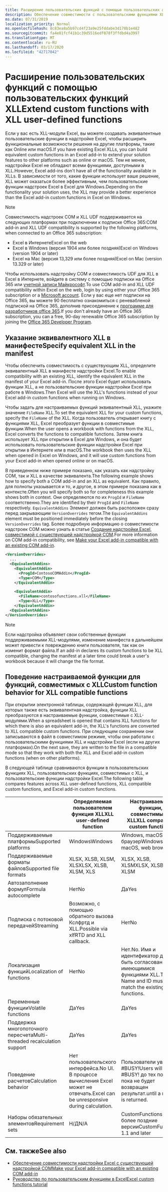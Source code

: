 ```yaml
---
title: Расширение пользовательских функций с помощью пользовательских функций XLL
description: Обеспечение совместимости с пользовательскими функциями XLL в Excel, которые имеют эквивалентные функциональные возможности для пользовательских функций
ms.date: 07/31/2019
localization_priority: Normal
ms.openlocfilehash: 8c83ea8a5b97cd4f23a9e25fddabe3d178b1e482
ms.sourcegitcommit: fa4e81fcf41b1c39d5516edf078f3ffdbd4a3997
ms.translationtype: MT
ms.contentlocale: ru-RU
ms.lasthandoff: 03/17/2020
ms.locfileid: "42717042"
---
```

# <a name="extend-custom-functions-with-xll-user-defined-functions"></a><span data-ttu-id="21b10-103">Расширение пользовательских функций с помощью пользовательских функций XLL</span><span class="sxs-lookup"><span data-stu-id="21b10-103">Extend custom functions with XLL user-defined functions</span></span>

<span data-ttu-id="21b10-104">Если у вас есть XLL-модули Excel, вы можете создавать эквивалентные пользовательские функции в надстройке Excel, чтобы расширить функциональные возможности решения на другие платформы, такие как Online или macOS.</span><span class="sxs-lookup"><span data-stu-id="21b10-104">If you have existing Excel XLLs, you can build equivalent custom functions in an Excel add-in to extend your solution features to other platforms such as online or macOS.</span></span> <span data-ttu-id="21b10-105">Тем не менее, надстройки Excel не обладают всеми функциями, доступными в XLL.</span><span class="sxs-lookup"><span data-stu-id="21b10-105">However, Excel add-ins don't have all of the functionality available in XLLs.</span></span> <span data-ttu-id="21b10-106">В зависимости от того, какие функции использует ваше решение, XLL может оказаться более эффективным, чем пользовательские функции надстроек Excel в Excel для Windows.</span><span class="sxs-lookup"><span data-stu-id="21b10-106">Depending on the functionality your solution uses, the XLL may provide a better experience than the Excel add-in custom functions in Excel on Windows.</span></span>

> [!NOTE]
> <span data-ttu-id="21b10-107">Совместимость надстроек COM и XLL UDF поддерживается на следующих платформах при подключении к подписке Office 365:</span><span class="sxs-lookup"><span data-stu-id="21b10-107">COM add-in and XLL UDF compatibility is supported by the following platforms, when connected to an Office 365 subscription:</span></span>
> - <span data-ttu-id="21b10-108">Excel в Интернете</span><span class="sxs-lookup"><span data-stu-id="21b10-108">Excel on the web</span></span>
> - <span data-ttu-id="21b10-109">Excel в Windows (версия 1904 или более поздняя)</span><span class="sxs-lookup"><span data-stu-id="21b10-109">Excel on Windows (version 1904 or later)</span></span>
> - <span data-ttu-id="21b10-110">Excel на Mac (версия 13,329 или более поздняя)</span><span class="sxs-lookup"><span data-stu-id="21b10-110">Excel on Mac (version 13.329 or later)</span></span>
> 
> <span data-ttu-id="21b10-111">Чтобы использовать надстройку COM и совместимость UDF для XLL в Excel в Интернете, войдите в систему с помощью подписки на Office 365 или [учетной записи Майкрософт](https://account.microsoft.com/account).</span><span class="sxs-lookup"><span data-stu-id="21b10-111">To use COM add-in and XLL UDF compatibility within Excel on the web, login by using either your Office 365 subscription or a [Microsoft account](https://account.microsoft.com/account).</span></span> <span data-ttu-id="21b10-112">Если у вас еще нет подписки на Office 365, вы можете 90 бесплатно ознакомиться с реневабленой подпиской на Office 365, дополнив присоединение к [программе для разработчиков office 365](https://developer.microsoft.com/office/dev-program).</span><span class="sxs-lookup"><span data-stu-id="21b10-112">If you don't already have an Office 365 subscription, you can a free, 90-day renewable Office 365 subscription by joining the [Office 365 Developer Program](https://developer.microsoft.com/office/dev-program).</span></span>

## <a name="specify-equivalent-xll-in-the-manifest"></a><span data-ttu-id="21b10-113">Указание эквивалентного XLL в манифесте</span><span class="sxs-lookup"><span data-stu-id="21b10-113">Specify equivalent XLL in the manifest</span></span>

<span data-ttu-id="21b10-114">Чтобы обеспечить совместимость с существующим XLL, определите эквивалентный XLL в манифесте надстройки Excel.</span><span class="sxs-lookup"><span data-stu-id="21b10-114">To enable compatibility with an existing XLL, identify the equivalent XLL in the manifest of your Excel add-in.</span></span> <span data-ttu-id="21b10-115">После этого Excel будет использовать функции XLL, а не пользовательские функции надстройки Excel при работе в Windows.</span><span class="sxs-lookup"><span data-stu-id="21b10-115">Then Excel will use the XLL's functions instead of your Excel add-in custom functions when running on Windows.</span></span>

<span data-ttu-id="21b10-116">Чтобы задать для настраиваемых функций эквивалентный XLL, укажите значение `FileName` XLL.</span><span class="sxs-lookup"><span data-stu-id="21b10-116">To set the equivalent XLL for your custom functions, specify the `FileName` of the XLL.</span></span> <span data-ttu-id="21b10-117">Когда пользователь открывает книгу с функциями XLL, Excel преобразует функции в совместимые функции.</span><span class="sxs-lookup"><span data-stu-id="21b10-117">When the user opens a workbook with functions from the XLL, Excel converts the functions to compatible functions.</span></span> <span data-ttu-id="21b10-118">Затем книга использует XLL при открытии в Excel для Windows, и она будет использовать пользовательские функции надстройки Excel при открытии в Интернете или в macOS.</span><span class="sxs-lookup"><span data-stu-id="21b10-118">The workbook then uses the XLL when opened in Excel on Windows, and it will use custom functions from your Excel add-in when opened online or on macOS.</span></span>

<span data-ttu-id="21b10-119">В приведенном ниже примере показано, как указать как надстройку COM, так и XLL в качестве эквивалента.</span><span class="sxs-lookup"><span data-stu-id="21b10-119">The following example shows how to specify both a COM add-in and an XLL as equivalent.</span></span> <span data-ttu-id="21b10-120">Как правило, для полноты указывается и то, и другое, в этом примере показана как в контексте.</span><span class="sxs-lookup"><span data-stu-id="21b10-120">Often you will specify both so for completeness this example shows both in context.</span></span> <span data-ttu-id="21b10-121">Они определяются по их `ProgId` и `FileName` соответственно.</span><span class="sxs-lookup"><span data-stu-id="21b10-121">They are identified by their `ProgId` and `FileName` respectively.</span></span> <span data-ttu-id="21b10-122">`EquivalentAddins` Элемент должен быть расположен сразу перед закрывающим `VersionOverrides` тегом.</span><span class="sxs-lookup"><span data-stu-id="21b10-122">The `EquivalentAddins` element must be positioned immediately before the closing `VersionOverrides` tag.</span></span> <span data-ttu-id="21b10-123">Более подробную информацию о совместимости надстроек COM можно узнать в статье [Создание надстройки Excel, совместимой с существующей надстройкой COM](../develop/make-office-add-in-compatible-with-existing-com-add-in.md).</span><span class="sxs-lookup"><span data-stu-id="21b10-123">For more information on COM add-in compatibility, see [Make your Excel add-in compatible with an existing COM add-in](../develop/make-office-add-in-compatible-with-existing-com-add-in.md).</span></span>

```xml
<VersionOverrides>
  ...
  <EquivalentAddins>
    <EquivalentAddin>
      <ProgId>ContosoCOMAddin</ProgId>
      <Type>COM</Type>
    </EquivalentAddin>

    <EquivalentAddin>
      <FileName>contosofunctions.xll</FileName>
      <Type>XLL</Type>
    </EquivalentAddin>
  <EquivalentAddins>
</VersionOverrides>
```

> [!NOTE]
> <span data-ttu-id="21b10-124">Если надстройка объявляет свои собственные функции поддерживаемыми XLL-модулями, изменение манифеста в дальнейшем может привести к повреждению книги пользователя, так как он изменит формат файла.</span><span class="sxs-lookup"><span data-stu-id="21b10-124">If an add-in declares its custom functions to be XLL compatible, changing the manifest at a later time could break a user's workbook because it will change the file format.</span></span>

## <a name="custom-function-behavior-for-xll-compatible-functions"></a><span data-ttu-id="21b10-125">Поведение настраиваемой функции для функций, совместимых с XLL</span><span class="sxs-lookup"><span data-stu-id="21b10-125">Custom function behavior for XLL compatible functions</span></span>

<span data-ttu-id="21b10-126">При открытии электронной таблицы, содержащей функции XLL, для которых также есть эквивалентная надстройка, функции XLL преобразуются в настраиваемые функции, совместимые с XLL-модулями.</span><span class="sxs-lookup"><span data-stu-id="21b10-126">When a spreadsheet is opened that contains XLL functions for which there is also an equivalent add-in, the XLL's functions are converted to XLL compatible custom functions.</span></span> <span data-ttu-id="21b10-127">При следующем сохранении они записываются в файл в совместимом режиме, чтобы они работали с пользовательскими функциями XLL и надстройки Excel (если на других платформах).</span><span class="sxs-lookup"><span data-stu-id="21b10-127">On the next save, they are written to the file in a compatible mode so that they work with both the XLL and Excel add-in custom functions (when on other platforms).</span></span>

<span data-ttu-id="21b10-128">В следующей таблице сравниваются функции в пользовательских функциях XLL, пользовательских функциях, совместимых с XLL, и пользовательские функции надстройки Excel.</span><span class="sxs-lookup"><span data-stu-id="21b10-128">The following table compares features across XLL user-defined functions, XLL compatible custom functions, and Excel add-in custom functions.</span></span>

|         |<span data-ttu-id="21b10-129">Определяемая пользователем функция XLL</span><span class="sxs-lookup"><span data-stu-id="21b10-129">XLL user-defined function</span></span> |<span data-ttu-id="21b10-130">Настраиваемые функции, совместимые с XLL</span><span class="sxs-lookup"><span data-stu-id="21b10-130">XLL compatible custom functions</span></span> |<span data-ttu-id="21b10-131">Пользовательская функция надстройки Excel</span><span class="sxs-lookup"><span data-stu-id="21b10-131">Excel add-in custom function</span></span> |
|---------|---------|---------|---------|
| <span data-ttu-id="21b10-132">Поддерживаемые платформы</span><span class="sxs-lookup"><span data-stu-id="21b10-132">Supported platforms</span></span> | <span data-ttu-id="21b10-133">Windows</span><span class="sxs-lookup"><span data-stu-id="21b10-133">Windows</span></span> | <span data-ttu-id="21b10-134">Windows, macOS, веб-браузер</span><span class="sxs-lookup"><span data-stu-id="21b10-134">Windows, macOS, web browser</span></span> | <span data-ttu-id="21b10-135">Windows, macOS, веб-браузер</span><span class="sxs-lookup"><span data-stu-id="21b10-135">Windows, macOS, web browser</span></span> |
| <span data-ttu-id="21b10-136">Поддерживаемые форматы файлов</span><span class="sxs-lookup"><span data-stu-id="21b10-136">Supported file formats</span></span> | <span data-ttu-id="21b10-137">XLSX, XLSB, XLSM, XLS</span><span class="sxs-lookup"><span data-stu-id="21b10-137">XLSX, XLSB, XLSM, XLS</span></span> | <span data-ttu-id="21b10-138">XLSX, XLSB, XLSM</span><span class="sxs-lookup"><span data-stu-id="21b10-138">XLSX, XLSB, XLSM</span></span> | <span data-ttu-id="21b10-139">XLSX, XLSB, XLSM</span><span class="sxs-lookup"><span data-stu-id="21b10-139">XLSX, XLSB, XLSM</span></span> |
| <span data-ttu-id="21b10-140">Автозаполнение формул</span><span class="sxs-lookup"><span data-stu-id="21b10-140">Formula autocomplete</span></span> | <span data-ttu-id="21b10-141">Нет</span><span class="sxs-lookup"><span data-stu-id="21b10-141">No</span></span> | <span data-ttu-id="21b10-142">Да</span><span class="sxs-lookup"><span data-stu-id="21b10-142">Yes</span></span> | <span data-ttu-id="21b10-143">Да</span><span class="sxs-lookup"><span data-stu-id="21b10-143">Yes</span></span> |
| <span data-ttu-id="21b10-144">Подписка с потоковой передачей</span><span class="sxs-lookup"><span data-stu-id="21b10-144">Streaming</span></span> | <span data-ttu-id="21b10-145">Возможно, с помощью обратного вызова Кслфртд и XLL.</span><span class="sxs-lookup"><span data-stu-id="21b10-145">Possible via xlfRTD and XLL callback.</span></span> | <span data-ttu-id="21b10-146">Нет</span><span class="sxs-lookup"><span data-stu-id="21b10-146">No</span></span> | <span data-ttu-id="21b10-147">Да</span><span class="sxs-lookup"><span data-stu-id="21b10-147">Yes</span></span> |
| <span data-ttu-id="21b10-148">Локализация функций</span><span class="sxs-lookup"><span data-stu-id="21b10-148">Localization of functions</span></span> | <span data-ttu-id="21b10-149">Нет</span><span class="sxs-lookup"><span data-stu-id="21b10-149">No</span></span> | <span data-ttu-id="21b10-150">Нет.</span><span class="sxs-lookup"><span data-stu-id="21b10-150">No.</span></span> <span data-ttu-id="21b10-151">Имя и идентификатор должны быть согласованы с имеющимися функциями XLL.</span><span class="sxs-lookup"><span data-stu-id="21b10-151">The Name and ID must match the existing XLL's functions.</span></span> | <span data-ttu-id="21b10-152">Да</span><span class="sxs-lookup"><span data-stu-id="21b10-152">Yes</span></span> |
| <span data-ttu-id="21b10-153">Переменные функции</span><span class="sxs-lookup"><span data-stu-id="21b10-153">Volatile functions</span></span> | <span data-ttu-id="21b10-154">Да</span><span class="sxs-lookup"><span data-stu-id="21b10-154">Yes</span></span> | <span data-ttu-id="21b10-155">Да</span><span class="sxs-lookup"><span data-stu-id="21b10-155">Yes</span></span> | <span data-ttu-id="21b10-156">Да</span><span class="sxs-lookup"><span data-stu-id="21b10-156">Yes</span></span> |
| <span data-ttu-id="21b10-157">Поддержка многопоточного пересчета</span><span class="sxs-lookup"><span data-stu-id="21b10-157">Multi-threaded recalculation support</span></span> | <span data-ttu-id="21b10-158">Да</span><span class="sxs-lookup"><span data-stu-id="21b10-158">Yes</span></span> | <span data-ttu-id="21b10-159">Да</span><span class="sxs-lookup"><span data-stu-id="21b10-159">Yes</span></span> | <span data-ttu-id="21b10-160">Да</span><span class="sxs-lookup"><span data-stu-id="21b10-160">Yes</span></span> |
| <span data-ttu-id="21b10-161">Поведение расчетов</span><span class="sxs-lookup"><span data-stu-id="21b10-161">Calculation behavior</span></span> | <span data-ttu-id="21b10-162">Нет пользовательского интерфейса.</span><span class="sxs-lookup"><span data-stu-id="21b10-162">No UI.</span></span> <span data-ttu-id="21b10-163">В процессе вычисления Excel может не отвечать.</span><span class="sxs-lookup"><span data-stu-id="21b10-163">Excel can be unresponsive during calculation.</span></span> | <span data-ttu-id="21b10-164">Пользователи увидят #BUSY!</span><span class="sxs-lookup"><span data-stu-id="21b10-164">Users will see #BUSY!</span></span> <span data-ttu-id="21b10-165">до тех пор, пока не будет возвращен результат.</span><span class="sxs-lookup"><span data-stu-id="21b10-165">until a result is returned.</span></span> | <span data-ttu-id="21b10-166">Пользователи увидят #BUSY!</span><span class="sxs-lookup"><span data-stu-id="21b10-166">Users will see #BUSY!</span></span> <span data-ttu-id="21b10-167">до тех пор, пока не будет возвращен результат.</span><span class="sxs-lookup"><span data-stu-id="21b10-167">until a result is returned.</span></span> |
| <span data-ttu-id="21b10-168">Наборы обязательных элементов</span><span class="sxs-lookup"><span data-stu-id="21b10-168">Requirement sets</span></span> | <span data-ttu-id="21b10-169">Н/Д</span><span class="sxs-lookup"><span data-stu-id="21b10-169">N/A</span></span> | <span data-ttu-id="21b10-170">CustomFunctions 1,1 и более поздние версии</span><span class="sxs-lookup"><span data-stu-id="21b10-170">CustomFunctions 1.1 and later</span></span> | <span data-ttu-id="21b10-171">CustomFunctions 1,1 и более поздние версии</span><span class="sxs-lookup"><span data-stu-id="21b10-171">CustomFunctions 1.1 and later</span></span> |

## <a name="see-also"></a><span data-ttu-id="21b10-172">См. также</span><span class="sxs-lookup"><span data-stu-id="21b10-172">See also</span></span>

- [<span data-ttu-id="21b10-173">Обеспечение совместимости надстройки Excel с существующей надстройкой COM</span><span class="sxs-lookup"><span data-stu-id="21b10-173">Make your Excel add-in compatible with an existing COM add-in</span></span>](../develop/make-office-add-in-compatible-with-existing-com-add-in.md)
- [<span data-ttu-id="21b10-174">Руководство по пользовательским функциям в Excel</span><span class="sxs-lookup"><span data-stu-id="21b10-174">Excel custom functions tutorial</span></span>](../tutorials/excel-tutorial-create-custom-functions.md)
